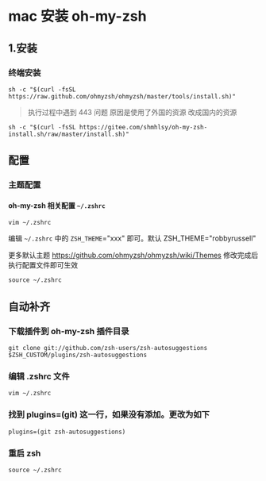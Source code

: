 # mac 安装 oh-my-zsh
## 1.安装
### 终端安装
````ssh
sh -c "$(curl -fsSL https://raw.github.com/ohmyzsh/ohmyzsh/master/tools/install.sh)"
````

> 执行过程中遇到 443 问题
> 原因是使用了外国的资源
> 改成国内的资源

````ssh
sh -c "$(curl -fsSL https://gitee.com/shmhlsy/oh-my-zsh-install.sh/raw/master/install.sh)"
````

## 配置
### 主题配置
#### oh-my-zsh 相关配置 `~/.zshrc`
````ssh
vim ~/.zshrc
````
编辑  `~/.zshrc` 中的 `ZSH_THEME`="xxx" 即可。默认    ZSH_THEME="robbyrussell"

更多默认主题 https://github.com/ohmyzsh/ohmyzsh/wiki/Themes
修改完成后 执行配置文件即可生效
````ssh
source ~/.zshrc
````

## 自动补齐
### 下载插件到 oh-my-zsh 插件目录
````ssh
git clone git://github.com/zsh-users/zsh-autosuggestions $ZSH_CUSTOM/plugins/zsh-autosuggestions
````

### 编辑 .zshrc 文件
````ssh
vim ~/.zshrc
````

### 找到 plugins=(git) 这一行，如果没有添加。更改为如下
````ssh
plugins=(git zsh-autosuggestions)
````

### 重启 zsh 
````ssh
source ~/.zshrc
````

